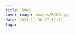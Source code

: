 ```yaml
---
title: BONG
cover_image: images/BONG.jpg
date: 2021-11-30 17:12:11
tags:
---
```



<p style="text-align: center;">
<img alt="" src="https://s2.loli.net/2022/01/14/zi7fhIkVjXxuTre.jpg" /></p>

<p style="text-align: center;">
<img alt="" src="https://s2.loli.net/2022/01/14/w4BOtRx1WzeZvyY.jpg"/></p>

<p style="text-align: center;">
<img alt="" src="https://s2.loli.net/2022/01/14/49ML83cKyXqd1zf.jpg" /></p>

<p style="text-align: center;">
<img alt="" src="https://s2.loli.net/2022/01/14/obSe1QfBkaTAX3t.jpg"  /></p>

<p style="text-align: center;">
<img alt="" src="https://s2.loli.net/2022/01/14/AJYld8mgfLUHntW.jpg" /></p>

<p style="text-align: center;">
<img alt="" src="https://s2.loli.net/2022/01/14/AJYld8mgfLUHntW.jpg" /></p>

